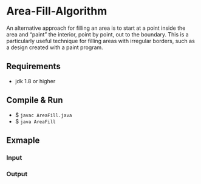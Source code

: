 # Area-Fill-Algorithm
 An alternative approach for filling an area is to start at a point inside the area and “paint” the interior, point by point, out to the boundary. This is a particularly useful technique for filling areas with irregular borders, such as a design created with a paint program.

## Requirements
  - jdk 1.8 or higher

## Compile & Run
  - $ `javac AreaFill.java`
  - $ `java AreaFill`

## Exmaple
  
  ### Input
  
  ### Output
  
